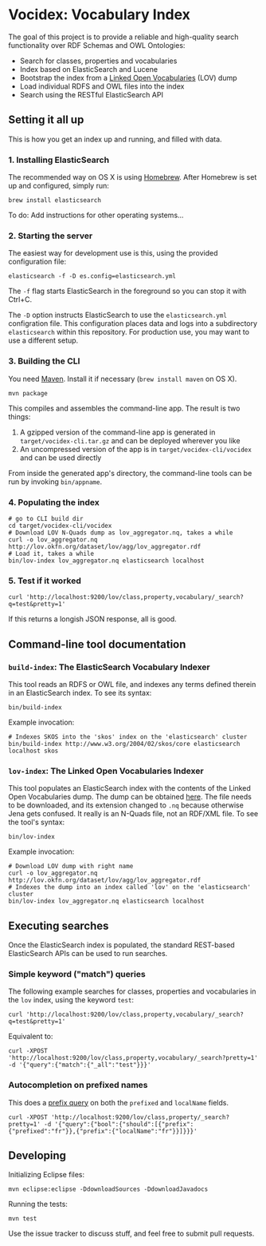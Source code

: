 # Vocidex: Vocabulary Index

The goal of this project is to provide a reliable and high-quality search functionality over RDF Schemas and OWL Ontologies:

* Search for classes, properties and vocabularies
* Index based on ElasticSearch and Lucene
* Bootstrap the index from a [Linked Open Vocabularies](http://lov.okfn.net/) (LOV) dump
* Load individual RDFS and OWL files into the index
* Search using the RESTful ElasticSearch API


## Setting it all up

This is how you get an index up and running, and filled with data.


### 1. Installing ElasticSearch

The recommended way on OS X is using [Homebrew](http://brew.sh). After Homebrew is set up and configured, simply run:

`brew install elasticsearch`

To do: Add instructions for other operating systems...


### 2. Starting the server

The easiest way for development use is this, using the provided configuration file:

````
elasticsearch -f -D es.config=elasticsearch.yml
````

The `-f` flag starts ElasticSearch in the foreground so you can stop it with Ctrl+C.

The `-D` option instructs ElasticSearch to use the `elasticsearch.yml` configration file. This configuration places data and logs into a subdirectory `elasticsearch` within this repository. For production use, you may want to use a different setup. 


### 3. Building the CLI

You need [Maven](http://maven.apache.org). Install it if necessary (`brew install maven` on OS X).

`mvn package`

This compiles and assembles the command-line app. The result is two things:

1. A gzipped version of the command-line app is generated in `target/vocidex-cli.tar.gz` and can be deployed wherever you like
2. An uncompressed version of the app is in `target/vocidex-cli/vocidex` and can be used directly

From inside the generated app's directory, the command-line tools can be run by invoking `bin/appname`.


### 4. Populating the index

````
# go to CLI build dir
cd target/vocidex-cli/vocidex
# Download LOV N-Quads dump as lov_aggregator.nq, takes a while
curl -o lov_aggregator.nq http://lov.okfn.org/dataset/lov/agg/lov_aggregator.rdf 
# Load it, takes a while
bin/lov-index lov_aggregator.nq elasticsearch localhost
````


### 5. Test if it worked

````
curl 'http://localhost:9200/lov/class,property,vocabulary/_search?q=test&pretty=1'
````

If this returns a longish JSON response, all is good.


## Command-line tool documentation

### `build-index`: The ElasticSearch Vocabulary Indexer

This tool reads an RDFS or OWL file, and indexes any terms defined therein in an ElasticSearch index. To see its syntax:

````
bin/build-index
````

Example invocation:

````
# Indexes SKOS into the 'skos' index on the 'elasticsearch' cluster
bin/build-index http://www.w3.org/2004/02/skos/core elasticsearch localhost skos
````

### `lov-index`: The Linked Open Vocabularies Indexer

This tool populates an ElasticSearch index with the contents of the Linked Open Vocabularies dump. The dump can be obtained [here](http://lov.okfn.org/dataset/lov/agg/lov_aggregator.rdf). The file needs to be downloaded, and its extension changed to `.nq` because otherwise Jena gets confused. It really is an N-Quads file, not an RDF/XML file. To see the tool's syntax:

````
bin/lov-index
````

Example invocation:

````
# Download LOV dump with right name
curl -o lov_aggregator.nq http://lov.okfn.org/dataset/lov/agg/lov_aggregator.rdf
# Indexes the dump into an index called 'lov' on the 'elasticsearch' cluster
bin/lov-index lov_aggregator.nq elasticsearch localhost
````


## Executing searches

Once the ElasticSearch index is populated, the standard REST-based ElasticSearch APIs can be used to run searches.

### Simple keyword ("match") queries
The following example searches for classes, properties and vocabularies in the `lov` index, using the keyword `test`:

````
curl 'http://localhost:9200/lov/class,property,vocabulary/_search?q=test&pretty=1'
````

Equivalent to:

````
curl -XPOST 'http://localhost:9200/lov/class,property,vocabulary/_search?pretty=1' -d '{"query":{"match":{"_all":"test"}}}'
````


### Autocompletion on prefixed names

This does a [prefix query](http://www.elasticsearch.org/guide/reference/query-dsl/prefix-query/) on both the `prefixed` and `localName` fields.

````
curl -XPOST 'http://localhost:9200/lov/class,property/_search?pretty=1' -d '{"query":{"bool":{"should":[{"prefix":{"prefixed":"fr"}},{"prefix":{"localName":"fr"}}]}}}'
````


## Developing

Initializing Eclipse files:

`mvn eclipse:eclipse -DdownloadSources -DdownloadJavadocs`

Running the tests:

`mvn test`

Use the issue tracker to discuss stuff, and feel free to submit pull requests.
